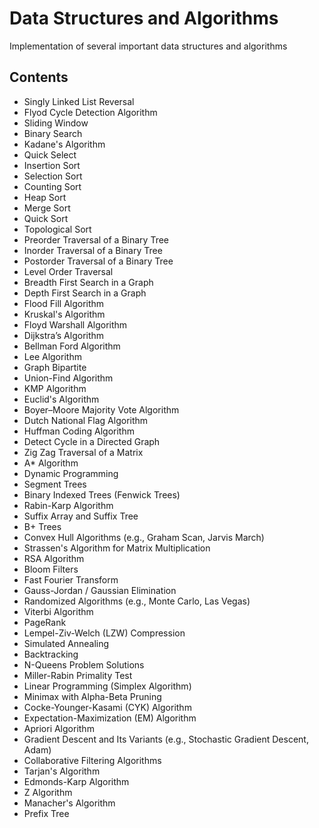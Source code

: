 # Data Structures and Algorithms

Implementation of several important data structures and algorithms

## Contents

- Singly Linked List Reversal
- Flyod Cycle Detection Algorithm
- Sliding Window
- Binary Search
- Kadane's Algorithm
- Quick Select
- Insertion Sort
- Selection Sort
- Counting Sort
- Heap Sort
- Merge Sort
- Quick Sort
- Topological Sort
- Preorder Traversal of a Binary Tree
- Inorder Traversal of a Binary Tree
- Postorder Traversal of a Binary Tree
- Level Order Traversal
- Breadth First Search in a Graph
- Depth First Search in a Graph
- Flood Fill Algorithm
- Kruskal's Algorithm
- Floyd Warshall Algorithm
- Dijkstra’s Algorithm
- Bellman Ford Algorithm
- Lee Algorithm
- Graph Bipartite
- Union-Find Algorithm
- KMP Algorithm
- Euclid's Algorithm
- Boyer–Moore Majority Vote Algorithm
- Dutch National Flag Algorithm
- Huffman Coding Algorithm
- Detect Cycle in a Directed Graph
- Zig Zag Traversal of a Matrix
- A* Algorithm
- Dynamic Programming
- Segment Trees
- Binary Indexed Trees (Fenwick Trees)
- Rabin-Karp Algorithm
- Suffix Array and Suffix Tree
- B+ Trees
- Convex Hull Algorithms (e.g., Graham Scan, Jarvis March)
- Strassen's Algorithm for Matrix Multiplication
- RSA Algorithm
- Bloom Filters
- Fast Fourier Transform
- Gauss-Jordan / Gaussian Elimination
- Randomized Algorithms (e.g., Monte Carlo, Las Vegas)
- Viterbi Algorithm
- PageRank
- Lempel-Ziv-Welch (LZW) Compression
- Simulated Annealing
- Backtracking
- N-Queens Problem Solutions
- Miller-Rabin Primality Test
- Linear Programming (Simplex Algorithm)
- Minimax with Alpha-Beta Pruning
- Cocke-Younger-Kasami (CYK) Algorithm
- Expectation-Maximization (EM) Algorithm
- Apriori Algorithm
- Gradient Descent and Its Variants (e.g., Stochastic Gradient Descent, Adam)
- Collaborative Filtering Algorithms
- Tarjan's Algorithm
- Edmonds-Karp Algorithm
- Z Algorithm
- Manacher's Algorithm
- Prefix Tree
